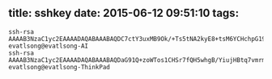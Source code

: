 title: sshkey
date: 2015-06-12 09:51:10
tags:
---

    ssh-rsa AAAAB3NzaC1yc2EAAAADAQABAAABAQDC7ctY3uxMB9Ok/+Ts5tNA2kyE8+tsM6YCHchpG19mOsPKRsx5wlG6GFDRVj1HGsRp2GB94emlMjLomgcOfhuyalEUGDi1nKG11KGD21NXIsHc/XfjKCsAK4oD84PFE1xCx24BE6Vi8G7PRE/byiF0DGH6lYG9i4eheCgymNuSXWyKEfUJJk4O+USbvgnmIS1R6Gjj+9jLqcNH7+RkLnJwQpQlwhXJGDGAjY6Rii4vdb8R7W6jHPj6/ePmaTbrCIDYj50Qwx7dch6XD0mYSNkzpMHzhBkwcX4R634dsixVvKwg88yLrCwaKkR8oTY6ThjEqqBFbUyKZvV/ZOnZ8sIB evatlsong@evatlsong-AI
    ssh-rsa AAAAB3NzaC1yc2EAAAADAQABAAABAQDaG91Q+zoWTos1CHSr7fQH5whgB/YiujHBtq7vmrmbcYz3yTD4GjEHFXhwlmjRILI4zFWggsjrkZoB1RjElD/C2FWUuc7Lddu3zCCfKm80fzX3b3fiTmt2heHJpJd6G4gaVy2Oj61MLilUDq+RBJ8LH0fepj7dOmd9qkBy/xLdBtfx8pY+b/yqrBw8RlXMtajrL2Exp6mZV6vP1ixth9RuJVU258S0VH71C5ftEJ1YQEujvF/vtSxqgwUAab4/BV6u72JlzZ/Zz0pau+IARMUQkGq88Gq8CGSLQQtHCEz3y/9m7jo6Uqwb0qwzNPduqMifonTOgxzCovRqM12MObzl evatlsong@evatlsong-ThinkPad
